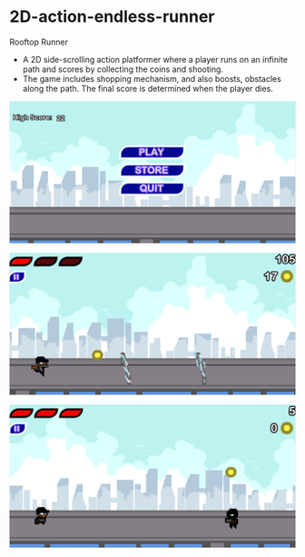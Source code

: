 # 2D-action-endless-runner
Rooftop Runner

* A 2D side-scrolling action platformer where a player runs on an infinite path and scores by collecting the coins and shooting.
* The game includes shopping mechanism, and also boosts, obstacles along the path. The final score is determined when the player dies.

![](Menu.png)
 
![](world.png)
 
![](Enemy.png)
 

